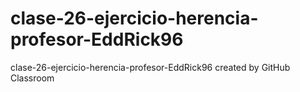 # clase-26-ejercicio-herencia-profesor-EddRick96
clase-26-ejercicio-herencia-profesor-EddRick96 created by GitHub Classroom

